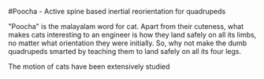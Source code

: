 #Poocha -  Active spine based inertial reorientation for quadrupeds


"Poocha" is the malayalam word for cat. Apart from their cuteness, what makes cats interesting to an engineer is how they land safely on all its limbs, no matter what orientation they were initially. So, why not make the dumb quadrupeds smarted by teaching them to land safely on all its four legs.

The motion of cats have been extensively studied
